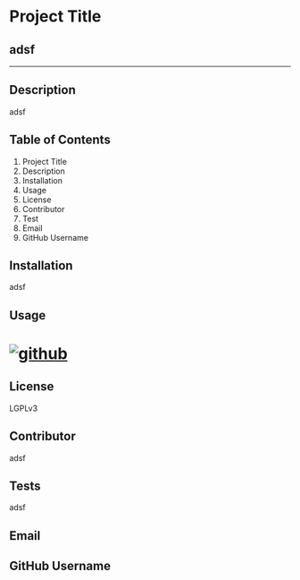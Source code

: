
             
# Project Title

## adsf
   ____
## Description 
    
  adsf

## Table of Contents

  1. Project Title
  2. Description
  3. Installation
  4. Usage
  5. License
  6. Contributor
  7. Test
  8. Email
  9. GitHub Username

## Installation 
  
  adsf

## Usage
  
# [![github](https://img.shields.io/badge/Github-Profile-profile.svg)](https://github.com/vlad916)   

  ## License
    
  LGPLv3

## Contributor

  adsf

## Tests
  
  adsf

## Email

  

## GitHub Username

  

                